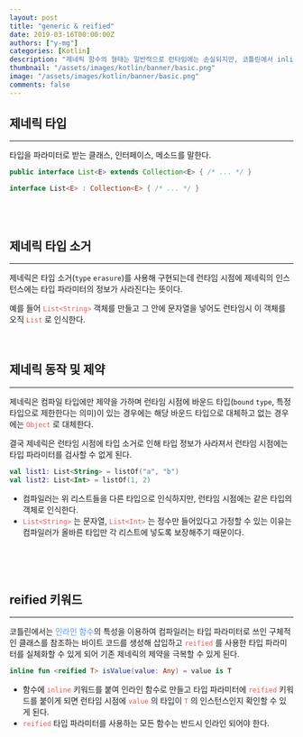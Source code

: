 ```yaml
---
layout: post
title: "generic & reified"
date: 2019-03-16T00:00:00Z
authors: ["y-mg"]
categories: [Kotlin]
description: "제네릭 함수의 형태는 일반적으로 런타임에는 손실되지만, 코틀린에서 inline 과 reified 을 이용하는 것으로 런타임시에도 제네릭 함수의 형태를 참조하는 것이 가능"
thumbnail: "/assets/images/kotlin/banner/basic.png"
image: "/assets/images/kotlin/banner/basic.png"
comments: false
---
```


## 제네릭 타입
***
타입을 파라미터로 받는 클래스, 인터페이스, 메소드를 말한다.
<br/>

```java
public interface List<E> extends Collection<E> { /* ... */ }
```

```kotlin
interface List<E> : Collection<E> { /* ... */ }
```
<br/>
<br/>



## 제네릭 타입 소거
***
제네릭은 타입 소거(`type` `erasure`)를 사용해 구현되는데 런타임 시점에 제네릭의 인스턴스에는 타입 파라미터의 정보가 사라진다는 뜻이다.
<br/>

예를 들어 <code style="color: #eb5657;">List&lt;String&gt;</code> 객체를 만들고 그 안에 문자열을 넣어도 런타임시 이 객체를 오직 <code style="color: #eb5657;">List</code> 로 인식한다.
<br/>
<br/>
<br/>



## 제네릭 동작 및 제약
***
제네릭은 컴파일 타입에만 제약을 가하며 런타임 시점에 바운드 타입(`bound` `type`, 특정 타입으로 제한한다는 의미)이 있는 경우에는 해당 바운드 타입으로 대체하고 없는 경우에는 <code style="color: #eb5657;">Object</code> 로 대체한다.
<br/>

결국 제네릭은 런타임 시점에 타입 소거로 인해 타입 정보가 사라져서 런타임 시점에는 타입 파라미터를 검사할 수 없게 된다.
<br/>

 ```kotlin
 val list1: List<String> = listOf("a", "b")
 val list2: List<Int> = listOf(1, 2)
 ```
 - 컴파일러는 위 리스트들을 다른 타입으로 인식하지만, 런타임 시점에는 같은 타입의 객체로 인식한다.
 - <code style="color: #eb5657;">List&lt;String&gt;</code> 는 문자열, <code style="color: #eb5657;">List&lt;Int&gt;</code> 는 정수만 들어있다고 가정할 수 있는 이유는 컴파일러가 올바른 타입만 각 리스트에 넣도록 보장해주기 때문이다. 
<br/>
<br/>
<br/>



## reified 키워드
***
코틀린에서는 <span onClick="window.open('../2019-03-06--10. 인라인 함수');" style="cursor:pointer; color: #5495ff;">인라인 함수</span>의 특성을 이용하여 컴파일러는 타입 파라미터로 쓰인 구체적인 클래스를 참조하는 바이트 코드를 생성해 삽입하고 <code style="color: #eb5657;">reified</code> 를 사용한 타입 파라미터를 실체화할 수 있게 되어 기존 제네릭의 제약을 극복할 수 있게 된다.
<br/>

```kotlin
inline fun <reified T> isValue(value: Any) = value is T
```
- 함수에 <code style="color: #eb5657;">inline</code> 키워드를 붙여 인라인 함수로 만들고 타입 파라미터에 <code style="color: #eb5657;">reified</code> 키워드를 붙이게 되면 런타임 시점에 <code style="color: #eb5657;">value</code> 의 타입이 <code style="color: #eb5657;">T</code> 의 인스턴스인지 확인할 수 있게 된다.
- <code style="color: #eb5657;">reified</code> 타입 파라미터를 사용하는 모든 함수는 반드시 인라인 되어야 한다.
<br/>
<br/>